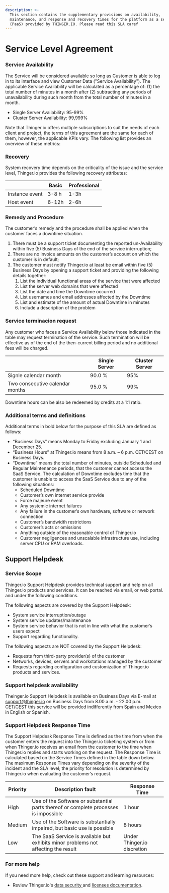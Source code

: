 ```yaml
---
description: >-
  This section contains the supplementary provisions on availability,
  maintenance, and response and recovery times for the platform as a service
  (PaaS) provided by THINGER.IO. Please read this SLA caref
---
```


# Service Level Agreement

### Service Availability <a href="sla" id="sla"></a>

The Service will be considered available so long as Customer is able to log in to its interface and view Customer Data ("Service Availability"). The applicable Service Availability will be calculated as a percentage of: (1) the total number of minutes in a month after (2) subtracting any periods of unavailability during such month from the total number of minutes in a month.&#x20;

* Single Server Availability: 95-99%
* Cluster Server Availability: 99,999%

Note that Thinger.io offers multiple subscriptions to suit the needs of each client and project, the terms of this agreement are the same for each of them, however, the applicable KPIs vary. The following list provides an overview of these metrics:

### Recovery

System recovery time depends on the criticality of the issue and the service level, Thinger.io provides the following recovery attributes:&#x20;

|                | Basic | Professional |
| -------------- | ----- | ------------ |
| Instance event | 3-8 h | 1-3h         |
| Host event     | 6-12h | 2-6h         |

### Remedy and Procedure&#x20;

The customer’s remedy and the procedure shall be applied when the customer faces a downtime situation.

1. There must be a support ticket documenting the reported un-Availability within five (5) Business Days of the end of the service interruption;
2. There are no invoice amounts on the customer’s account on which the customer is in default;
3. The customer must notify Thinger.io at least be email within five (5) Business Days by opening a support ticket and providing the following details together:
   1. List the individual functional areas of the service that were affected
   2. List the server web domains that were affected&#x20;
   3. List the date and time the Downtime occurred
   4. List usernames and email addresses affected by the Downtime
   5. List and estimate of the amount of actual Downtime in minutes
   6. Include a description of the problem

### Service terminacion request

Any customer who faces a Service Availability below those indicated in the table may request termination of the service. Such termination will be effective as of the end of the then-current billing period and no additional fees will be charged.

|                                 | Single Server | Cluster Server |
| ------------------------------- | ------------- | -------------- |
| Signle calendar month           | 90.0 %        | 95%            |
| Two consecutive calendar months | 95.0 %        | 99%            |

Downtime hours can be also be redeemed by credits at a 1:1 ratio.

### Additional terms and definitions

Additional terms in bold below for the purpose of this SLA are defined as follows:

* “Business Days” means Monday to Friday excluding January 1 and December 25.
* “Business Hours” at Thinger.io means from 8 a.m. – 6 p.m. CET/CEST on Business Days.
* “Downtime” means the total number of minutes, outside Scheduled and Regular Maintenance periods, that the customer cannot access the SaaS Service. The calculation of Downtime excludes time that the customer is unable to access the SaaS Service due to any of the following situations:
  * Scheduled Downtime
  * Customer’s own internet service provide
  * Force majeure event
  * Any systemic internet failures
  * Any failure in the customer’s own hardware, software or network connection
  * Customer’s bandwidth restrictions
  * Customer’s acts or omissions
  * Anything outside of the reasonable control of Thinger.io
  * Customer negligences and unscalable infrastructure use, including server CPU or RAM overloads.  &#x20;

## Support Helpdesk

### Service Scope

Thinger.io Support Helpdesk provides technical support and help on all Thinger.io products and services. It can be reached via email, or web portal. and under the following conditions.

The following aspects are covered by the Support Helpdesk:&#x20;

* System service interruption/outage
* System service updates/maintenance
* System service behavior that is not in line with what the customer’s users expect
* Support regarding functionality.&#x20;

The following aspects are NOT covered by the Support Helpdesk:&#x20;

* Requests from third-party provider(s) of the customer
* Networks, devices, servers and workstations managed by the customer
* Requests regarding configuration and customization of Thinger.io products and services.&#x20;

### Support helpdesk availability

Theinger.io Support Helpdesk is available on Business Days via E-mail at support@thinger.io on Business Days from 8.00 a.m. - 22.00 p.m. CET/CEST this service will be provided indifferently from Spain and Mexico in English or Spanish.

### Support Helpdesk Response Time&#x20;

The Support Helpdesk Response Time is defined as the time from when the customer enters the request into the Thinger.io ticketing system or from when Thinger.io receives an email from the customer to the time when Thinger.io replies and starts working on the request. The Response Time is calculated based on the Service Times defined in the table down below. The maximum Response Times vary depending on the severity of the incident and the SLA level; the priority for resolution is determined by Thinger.io when evaluating the customer’s request.

| Priority | Description fault                                                                    | Response Time               |
| -------- | ------------------------------------------------------------------------------------ | --------------------------- |
| High     | Use of the Software or substantial parts thereof or complete processes is impossible | 1 hour                      |
| Medium   | Use of the Software is substantially impaired, but basic use is possible             | 8 hours                     |
| Low      | The SaaS Service is available but exhibits minor problems not affecting the result   | Under Thinger.io discretion |

### For more help <a href="for-more-help" id="for-more-help"></a>

If you need more help, check out these support and learning resources:

* Review Thinger.io's [data security ](https://docs.thiner.io)and [licenses documentation](https://docs.thinger.io/server/deployment).

